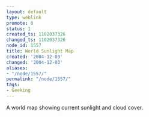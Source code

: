 ```yaml
---
layout: default
type: weblink
promote: 0
status: 1
created_ts: 1102037326
changed_ts: 1102037326
node_id: 1557
title: World Sunlight Map
created: '2004-12-03'
changed: '2004-12-03'
aliases:
- "/node/1557/"
permalink: "/node/1557/"
tags:
- Geeking
---
```

A world map showing current sunlight and cloud cover.

